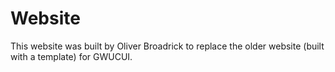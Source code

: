 # Website

This website was built by Oliver Broadrick to replace the older website (built with a template) for GWUCUI.
